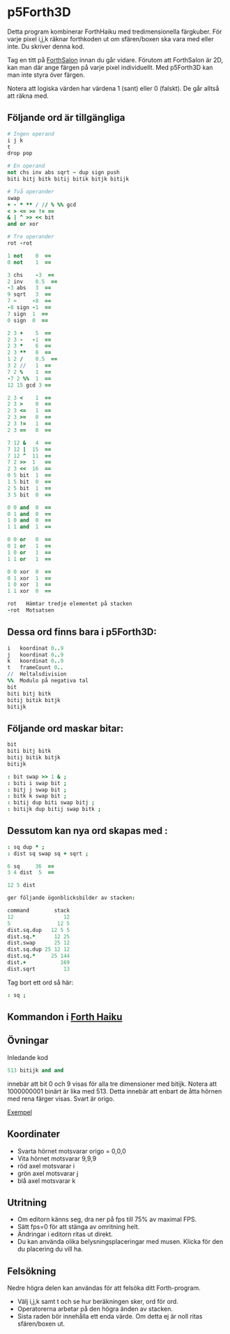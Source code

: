# p5Forth3D

Detta program kombinerar ForthHaiku med tredimensionella färgkuber.
För varje pixel i,j,k räknar forthkoden ut om sfären/boxen ska vara med eller inte. Du skriver denna kod.

Tag en titt på [ForthSalon](http://forthsalon.appspot.com/haiku-editor) innan du går vidare. Förutom att ForthSalon är 2D, kan man där ange färgen på varje pixel individuellt. Med p5Forth3D kan man inte styra över färgen.

Notera att logiska värden har värdena 1 (sant) eller 0 (falskt). De går alltså att räkna med.

## Följande ord är tillgängliga

```coffeescript
# Ingen operand
i j k
t
drop pop

# En operand
not chs inv abs sqrt ~ dup sign push
biti bitj bitk bitij bitik bitjk bitijk

# Två operander
swap
+ - * ** / // % %% gcd
< > <= >= != ==
& | ^ >> << bit
and or xor

# Tre operander
rot -rot
```

```coffeescript
1 not    0  ==
0 not    1  ==

3 chs    -3  ==
2 inv    0.5  ==
-3 abs   3  ==
9 sqrt   3  ==
7 ~     -8  ==
-8 sign -1  ==
7 sign  1  ==
0 sign  0  ==

2 3 +    5  ==
2 3 -   -1  ==
2 3 *    6  ==
2 3 **   8  ==
1 2 /    0.5  ==
3 2 //   1  ==
7 2 %    1  ==
-7 2 %%  1  ==
12 15 gcd 3 ==

2 3 <    1  ==
2 3 >    0  ==
2 3 <=   1  ==
2 3 >=   0  ==
2 3 !=   1  ==
2 3 ==   0  ==

7 12 &   4  ==
7 12 |  15  ==
7 12 ^  11  ==
7 2 >>  1   ==
2 3 <<  16  ==
0 5 bit  1  ==
1 5 bit  0  ==
2 5 bit  1  ==
3 5 bit  0  ==

0 0 and  0  ==
0 1 and  0  ==
1 0 and  0  ==
1 1 and  1  ==

0 0 or   0  ==
0 1 or   1  ==
1 0 or   1  ==
1 1 or   1  ==

0 0 xor  0  ==
0 1 xor  1  ==
1 0 xor  1  ==
1 1 xor  0  ==

rot   Hämtar tredje elementet på stacken
-rot  Motsatsen

```

## Dessa ord finns bara i p5Forth3D:

```coffeescript
i   koordinat 0..9
j   koordinat 0..9
k   koordinat 0..9
t   frameCount 0..
//  Heltalsdivision
%%  Modulo på negativa tal
bit
biti bitj bitk
bitij bitik bitjk
bitijk
```

## Följande ord maskar bitar:

```coffeescript
bit
biti bitj bitk
bitij bitik bitjk
bitijk
```
```coffeescript
: bit swap >> 1 & ;
: biti i swap bit ;
: bitj j swap bit ;
: bitk k swap bit ;
: bitij dup biti swap bitj ;
: bitijk dup bitij swap bitk ;
```

## Dessutom kan nya ord skapas med :

```coffeescript
: sq dup * ;
: dist sq swap sq + sqrt ;

6 sq     36  ==
3 4 dist  5  ==

12 5 dist

ger följande ögonblicksbilder av stacken:

command        stack
12                12
5               12 5
dist.sq.dup   12 5 5
dist.sq.*      12 25
dist.swap      25 12
dist.sq.dup 25 12 12
dist.sq.*     25 144
dist.+           169
dist.sqrt         13
```
Tag bort ett ord så här:
```coffeescript
: sq ;
```

## Kommandon i [Forth Haiku](http://forthsalon.appspot.com/word-list)

## Övningar

Inledande kod
```coffeescript
513 bitijk and and
```
innebär att bit 0 och 9 visas för alla tre dimensioner med bitijk.
Notera att 1000000001 binärt är lika med 513. Detta innebär att enbart de åtta hörnen med rena färger visas. Svart är origo.

[Exempel](https://christernilsson.github.io/p5Dojo/ForthHaiku3D.html)

## Koordinater

* Svarta hörnet motsvarar origo = 0,0,0
* Vita hörnet motsvarar 9,9,9
* röd axel motsvarar i
* grön axel motsvarar j
* blå axel motsvarar k

## Utritning

* Om editorn känns seg, dra ner på fps till 75% av maximal FPS.
* Sätt fps=0 för att stänga av omritning helt.
* Ändringar i editorn ritas ut direkt.
* Du kan använda olika belysningsplaceringar med musen. Klicka för den du placering du vill ha.

## Felsökning

Nedre högra delen kan användas för att felsöka ditt Forth-program.

* Välj i,j,k samt t och se hur beräkningen sker, ord för ord.
* Operatorerna arbetar på den högra änden av stacken.
* Sista raden bör innehålla ett enda värde. Om detta ej är noll ritas sfären/boxen ut.
